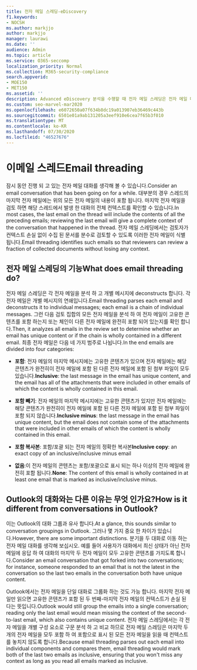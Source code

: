 ```yaml
---
title: 전자 메일 스레딩-eDiscovery
f1.keywords:
- NOCSH
ms.author: markjjo
author: markjjo
manager: laurawi
ms.date: ''
audience: Admin
ms.topic: article
ms.service: O365-seccomp
localization_priority: Normal
ms.collection: M365-security-compliance
search.appverid:
- MOE150
- MET150
ms.assetid: ''
description: Advanced eDiscovery 분석을 수행할 때 전자 메일 스레딩은 전자 메일 대화를 구문 분석 하 고 각 메시지를 서로 다른 범주로 구분 합니다.
ms.custom: seo-marvel-mar2020
ms.openlocfilehash: e6072650a07f634b8dc19a013907eb36469c443b
ms.sourcegitcommit: 6501e01a9ab131205a3eef910e6cea7f65b3f010
ms.translationtype: MT
ms.contentlocale: ko-KR
ms.lasthandoff: 07/30/2020
ms.locfileid: "46527676"
---
```

# <a name="email-threading"></a><span data-ttu-id="95a46-103">이메일 스레드</span><span class="sxs-lookup"><span data-stu-id="95a46-103">Email threading</span></span>

<span data-ttu-id="95a46-104">잠시 동안 진행 되 고 있는 전자 메일 대화를 생각해 볼 수 있습니다.</span><span class="sxs-lookup"><span data-stu-id="95a46-104">Consider an email conversation that has been going on for a while.</span></span> <span data-ttu-id="95a46-105">대부분의 경우 스레드의 마지막 전자 메일에는 위의 모든 전자 메일의 내용이 포함 됩니다. 마지막 전자 메일을 검토 하면 해당 스레드에서 발생 한 대화의 전체 컨텍스트를 확인할 수 있습니다.</span><span class="sxs-lookup"><span data-stu-id="95a46-105">In most cases, the last email on the thread will include the contents of all the preceding emails; reviewing the last email will give a complete context of the conversation that happened in the thread.</span></span> <span data-ttu-id="95a46-106">전자 메일 스레딩에서는 검토자가 컨텍스트 손실 없이 수집 된 문서를 분수로 검토할 수 있도록 이러한 전자 메일이 식별 됩니다.</span><span class="sxs-lookup"><span data-stu-id="95a46-106">Email threading identifies such emails so that reviewers can review a fraction of collected documents without losing any context.</span></span>

## <a name="what-does-email-threading-do"></a><span data-ttu-id="95a46-107">전자 메일 스레딩의 기능</span><span class="sxs-lookup"><span data-stu-id="95a46-107">What does email threading do?</span></span>

<span data-ttu-id="95a46-108">전자 메일 스레딩은 각 전자 메일을 분석 하 고 개별 메시지에 deconstructs 합니다. 각 전자 메일은 개별 메시지의 연쇄입니다.</span><span class="sxs-lookup"><span data-stu-id="95a46-108">Email threading parses each email and deconstructs it to individual messages; each email is a chain of individual messages.</span></span> <span data-ttu-id="95a46-109">그런 다음 검토 집합의 모든 전자 메일을 분석 하 여 전자 메일이 고유한 콘텐츠를 포함 하는지 또는 체인이 다른 전자 메일에 완전히 포함 되어 있는지를 확인 합니다.</span><span class="sxs-lookup"><span data-stu-id="95a46-109">Then, it analyzes all emails in the review set to determine whether an email has unique content or if the chain is wholly contained in a different email.</span></span> <span data-ttu-id="95a46-110">최종 전자 메일은 다음 네 가지 범주로 나뉩니다.</span><span class="sxs-lookup"><span data-stu-id="95a46-110">In the end emails are divided into four categories:</span></span>

- <span data-ttu-id="95a46-111">**포함**: 전자 메일의 마지막 메시지에는 고유한 콘텐츠가 있으며 전자 메일에는 해당 콘텐츠가 완전히이 전자 메일에 포함 된 다른 전자 메일에 포함 된 첨부 파일이 모두 있습니다.</span><span class="sxs-lookup"><span data-stu-id="95a46-111">**Inclusive**: the last message in the email has unique content, and the email has all of the attachments that were included in other emails of which the content is wholly contained in this email.</span></span>

- <span data-ttu-id="95a46-112">**포함 빼기**: 전자 메일의 마지막 메시지에는 고유한 콘텐츠가 있지만 전자 메일에는 해당 콘텐츠가 완전히이 전자 메일에 포함 된 다른 전자 메일에 포함 된 첨부 파일이 포함 되지 않습니다.</span><span class="sxs-lookup"><span data-stu-id="95a46-112">**Inclusive minus**: the last message in the email has unique content, but the email does not contain some of the attachments that were included in other emails of which the content is wholly contained in this email.</span></span>

- <span data-ttu-id="95a46-113">**포함 복사본**: 포함/포괄 되는 전자 메일의 정확한 복사본</span><span class="sxs-lookup"><span data-stu-id="95a46-113">**Inclusive copy**: an exact copy of an inclusive/inclusive minus email</span></span>

- <span data-ttu-id="95a46-114">**없음**:이 전자 메일의 콘텐츠는 포함/포괄으로 표시 되는 하나 이상의 전자 메일에 완전히 포함 됩니다.</span><span class="sxs-lookup"><span data-stu-id="95a46-114">**None**: The content of this email is wholly contained in at least one email that is marked as inclusive/inclusive minus.</span></span>

## <a name="how-is-it-different-from-conversations-in-outlook"></a><span data-ttu-id="95a46-115">Outlook의 대화와는 다른 이유는 무엇 인가요?</span><span class="sxs-lookup"><span data-stu-id="95a46-115">How is it different from conversations in Outlook?</span></span>

<span data-ttu-id="95a46-116">이는 Outlook의 대화 그룹과 유사 합니다.</span><span class="sxs-lookup"><span data-stu-id="95a46-116">At a glance, this sounds similar to conversation groupings in Outlook.</span></span> <span data-ttu-id="95a46-117">그러나 몇 가지 중요 한 차이가 있습니다.</span><span class="sxs-lookup"><span data-stu-id="95a46-117">However, there are some important distinctions.</span></span> <span data-ttu-id="95a46-118">분기을 두 대화로 이동 하는 전자 메일 대화를 생각해 보십시오. 예를 들어 사용자가 대화에서 최신 상태가 아닌 전자 메일에 응답 하 여 대화의 마지막 두 전자 메일이 모두 고유한 콘텐츠를 가지도록 합니다.</span><span class="sxs-lookup"><span data-stu-id="95a46-118">Consider an email conversation that got forked into two conversations; for instance, someone responded to an email that is not the latest in the conversation so the last two emails in the conversation both have unique content.</span></span>

<span data-ttu-id="95a46-119">Outlook에서는 전자 메일을 단일 대화로 그룹화 하는 것도 가능 합니다. 마지막 전자 메일만 읽으면 고유한 콘텐츠가 포함 된 두 번째-마지막 전자 메일의 컨텍스트가 손실 된다는 뜻입니다.</span><span class="sxs-lookup"><span data-stu-id="95a46-119">Outlook would still group the emails into a single conversation; reading only the last email would mean missing the context of the second-to-last email, which also contains unique content.</span></span> <span data-ttu-id="95a46-120">전자 메일 스레딩에서는 각 전자 메일을 개별 구성 요소로 구문 분석 하 고 비교 하므로 전자 메일 스레딩은 마지막 두 개의 전자 메일을 모두 포함 하 여 포함으로 표시 된 모든 전자 메일을 읽을 때 컨텍스트를 놓치지 않도록 합니다.</span><span class="sxs-lookup"><span data-stu-id="95a46-120">Because email threading parses out each email into individual components and compares them, email threading would mark both of the last two emails as inclusive, ensuring that you won't miss any context as long as you read all emails marked as inclusive.</span></span>
